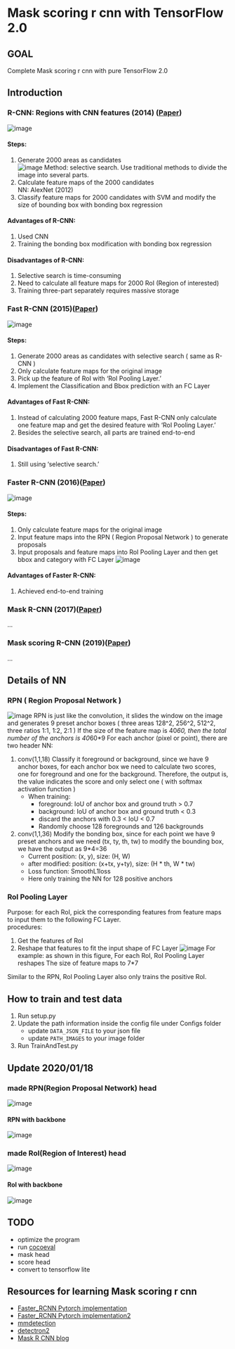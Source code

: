 # Mask scoring r cnn with TensorFlow 2.0
## GOAL  
Complete Mask scoring r cnn with pure TensorFlow 2.0
## Introduction
### R-CNN: Regions with CNN features (2014) ([Paper](https://arxiv.org/abs/1311.2524))
![image](https://img-blog.csdn.net/20180120101132064?watermark/2/text/aHR0cDovL2Jsb2cuY3Nkbi5uZXQvamlvbmduaW1h/font/5a6L5L2T/fontsize/400/fill/I0JBQkFCMA==/dissolve/70/gravity/SouthEast)
#### Steps:
1. Generate 2000 areas as candidates  
   ![image](https://img-blog.csdn.net/20180118122531674?watermark/2/text/aHR0cDovL2Jsb2cuY3Nkbi5uZXQvamlvbmduaW1h/font/5a6L5L2T/fontsize/400/fill/I0JBQkFCMA==/dissolve/70/gravity/SouthEast)
   Method: selective search. Use traditional methods to divide the image into several parts.
2. Calculate feature maps of the 2000 candidates  
   NN: AlexNet (2012)
3. Classify feature maps for 2000 candidates with SVM and modify the size of bounding box with bonding box regression

#### Advantages of R-CNN:  
1. Used CNN
2. Training the bonding box modification with bonding box regression
#### Disadvantages of R-CNN:
1. Selective search is time-consuming
2. Need to calculate all feature maps for 2000 RoI (Region of interested)
3. Training three-part separately requires massive storage

### Fast R-CNN (2015)([Paper](https://arxiv.org/abs/1504.08083))
![image](https://img-blog.csdn.net/20180122144556269?watermark/2/text/aHR0cDovL2Jsb2cuY3Nkbi5uZXQvamlvbmduaW1h/font/5a6L5L2T/fontsize/400/fill/I0JBQkFCMA==/dissolve/70/gravity/SouthEast)
#### Steps:
1. Generate 2000 areas as candidates with selective search ( same as R-CNN )
2. Only calculate feature maps for the original image 
3. Pick up the feature of RoI with ‘RoI Pooling Layer.’
4. Implement the Classification and Bbox prediction with an FC Layer

#### Advantages of Fast R-CNN:
1. Instead of calculating 2000 feature maps, Fast R-CNN only calculate one feature map and get the desired feature with ‘RoI Pooling Layer.’
2. Besides the selective search, all parts are trained end-to-end

#### Disadvantages of Fast R-CNN:
1. Still using ‘selective search.’

### Faster R-CNN (2016)([Paper](https://arxiv.org/abs/1506.01497))
![image](https://img-blog.csdn.net/20180120101100539?watermark/2/text/aHR0cDovL2Jsb2cuY3Nkbi5uZXQvamlvbmduaW1h/font/5a6L5L2T/fontsize/400/fill/I0JBQkFCMA==/dissolve/70/gravity/SouthEast)
#### Steps:
1. Only calculate feature maps for the original image
2. Input feature maps into the RPN ( Region Proposal Network ) to generate proposals
3. Input proposals and feature maps into RoI Pooling Layer and then get bbox and category with FC Layer
![image](https://img-blog.csdn.net/20180120100214929?watermark/2/text/aHR0cDovL2Jsb2cuY3Nkbi5uZXQvamlvbmduaW1h/font/5a6L5L2T/fontsize/400/fill/I0JBQkFCMA==/dissolve/70/gravity/SouthEast)
#### Advantages of Faster R-CNN:
1. Achieved end-to-end training
### Mask R-CNN (2017)([Paper](https://arxiv.org/abs/1703.06870))  
...
### Mask scoring R-CNN (2019)([Paper](https://arxiv.org/abs/1903.00241))  
...
## Details of NN
### RPN ( Region Proposal Network )
![image](https://img-blog.csdn.net/20180120101005481?watermark/2/text/aHR0cDovL2Jsb2cuY3Nkbi5uZXQvamlvbmduaW1h/font/5a6L5L2T/fontsize/400/fill/I0JBQkFCMA==/dissolve/70/gravity/SouthEast)
RPN is just like the convolution, it slides the window on the image and generates 9 preset anchor boxes ( three areas 128^2, 256^2, 512^2, three ratios 1:1, 1:2, 2:1 )
If the size of the feature map is 40*60, then the total number of the anchors is 40*60*9
For each anchor (pixel or point), there are two header NN:
1. conv(1,1,18) Classify it foreground or background, since we have 9 anchor boxes, for each anchor box we need to calculate two scores, one for foreground and one for the background. Therefore, the output is, the value indicates the score and only select one ( with softmax activation function )  
    * When training:
        * foreground: IoU of anchor box and ground truth > 0.7
        * background: IoU of anchor box and ground truth < 0.3
        * discard the anchors with 0.3 < IoU < 0.7
        * Randomly choose 128 foregrounds and 126 backgrounds
2. conv(1,1,36) Modify the bonding box, since for each point we have 9 preset anchors and we need (tx, ty, th, tw) to modify the bounding box, we have the output as 9*4=36  
    * Current position: (x, y), size: (H, W)
    * after modified: position: (x+tx, y+ty), size: (H * th, W * tw)
    * Loss function: SmoothL1loss
    * Here only training the NN for 128 positive anchors
### RoI Pooling Layer
Purpose: for each RoI, pick the corresponding features from feature maps to input them to the following FC Layer.  
procedures:  
1. Get the features of RoI
2. Reshape that features to fit the input shape of FC Layer
![image](https://img-blog.csdn.net/20180120203716021?watermark/2/text/aHR0cDovL2Jsb2cuY3Nkbi5uZXQvamlvbmduaW1h/font/5a6L5L2T/fontsize/400/fill/I0JBQkFCMA==/dissolve/70/gravity/SouthEast)
For example: as shown in this figure,
For each RoI, RoI Pooling Layer reshapes
The size of feature maps to 7*7

Similar to the RPN, RoI Pooling Layer also only trains the positive RoI.
## How to train and test data
1. Run setup.py
2. Update the path information inside the config file under Configs folder
    * update `DATA_JSON_FILE` to your json file
    * update `PATH_IMAGES` to your image folder
3. Run TrainAndTest.py
## Update 2020/01/18
### made RPN(Region Proposal Network) head  
![image](Model_Images/RPN_header_model.png)
#### RPN with backbone
![image](Model_Images/RPN_with_backbone.png)
### made RoI(Region of Interest) head
![image](Model_Images/RoI_header_model.png)
#### RoI with backbone
![image](Model_Images/RoI_with_backbone_model.png)
## TODO
* optimize the program
* run [cocoeval](http://cocodataset.org/#format-data)
* mask head
* score head
* convert to tensorflow lite
## Resources for learning Mask scoring r cnn
* [Faster_RCNN Pytorch implementation](https://github.com/Jacqueline121/Faster_RCNN_pytorch)
* [Faster_RCNN Pytorch implementation2](https://github.com/chenyuntc/simple-faster-rcnn-pytorch)
* [mmdetection](https://github.com/open-mmlab/mmdetection)
* [detectron2](https://github.com/facebookresearch/detectron2)
* [Mask R CNN blog](https://blog.csdn.net/jiongnima/article/details/79094159)
